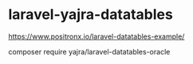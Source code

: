 # laravel-yajra-datatables
 
https://www.positronx.io/laravel-datatables-example/

composer require yajra/laravel-datatables-oracle